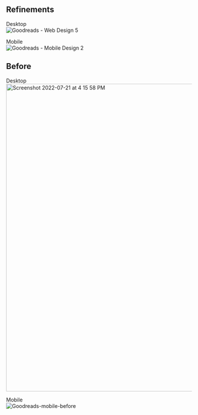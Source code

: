 ## Refinements <br>
Desktop <br>
![Goodreads - Web Design 5](https://user-images.githubusercontent.com/91729217/180240979-0039993f-16e3-4007-bced-ef513c3124d6.png)

Mobile <br>
![Goodreads - Mobile Design 2](https://user-images.githubusercontent.com/91729217/180240994-e4bf5b41-894b-47c4-a258-2fd4d3374d1b.png)

## Before <br>
Desktop <br>
<img width="835" alt="Screenshot 2022-07-21 at 4 15 58 PM" src="https://user-images.githubusercontent.com/91729217/180236031-4607c3e7-bc6f-413e-a1a1-05c1099854e0.png">
<br>

Mobile <br>
![Goodreads-mobile-before](https://user-images.githubusercontent.com/91729217/180237384-c6424d60-ab36-4f77-b6b6-7c63772e692b.png)
